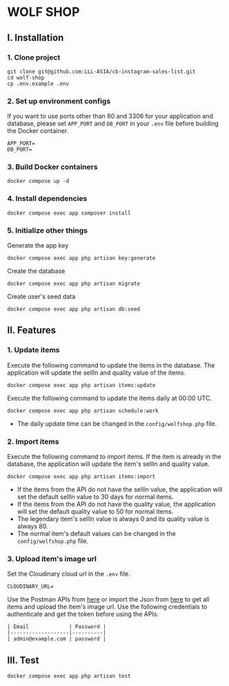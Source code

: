 # WOLF SHOP
## I. Installation
### 1. Clone project
```
git clone git@github.com:LLL-ASIA/cb-instagram-sales-list.git
cd wolf-shop
cp .env.example .env
```

### 2. Set up environment configs
If you want to use ports other than 80 and 3306 for your application and database, please set `APP_PORT` and `DB_PORT` in your `.env` file before building the Docker container.
```
APP_PORT=
DB_PORT=
```

### 3. Build Docker containers
```
docker compose up -d
```

### 4. Install dependencies
```
docker compose exec app composer install
```

### 5. Initialize other things
Generate the app key
```
docker compose exec app php artisan key:generate
```
Create the database
```
docker compose exec app php artisan migrate
```
Create user's seed data
```
docker compose exec app php artisan db:seed
```

## II. Features
### 1. Update items
Execute the following command to update the items in the database. The application will update the sellIn and quality value of the items.
```
docker compose exec app php artisan items:update
```
Execute the following command to update the items daily at 00:00 UTC.
```
docker compose exec app php artisan schedule:work
```
- The daily update time can be changed in the `config/wolfshop.php` file.

### 2. Import items
Execute the following command to import items. If the item is already in the database, the application will update the item's sellIn and quality value.
```
docker compose exec app php artisan items:import
```
- If the items from the API do not have the sellIn value, the application will set the default sellIn value to 30 days for normal items.
- If the items from the API do not have the quality value, the application will set the default quality value to 50 for normal items.
- The legendary item's sellIn value is always 0 and its quality value is always 80.
- The normal item's default values can be changed in the `config/wolfshop.php` file.

### 3. Upload item's image url
Set the Cloudinary cloud url in the `.env` file.
```
CLOUDINARY_URL=
```
Use the Postman APIs from [here](https://www.postman.com/prophetqn/workspace/wolfshop/collection/14908894-11d4178d-93c9-4650-856f-0f5363bd9378?action=share&creator=14908894) or import the Json from [here](WolfShop.postman_collection.json) to get all items and upload the item's image url.
Use the following credentials to authenticate and get the token before using the APIs:
```
| Email             | Password |
|-------------------|----------|
| admin@example.com | password |
```
## III. Test
```
docker compose exec app php artisan test
```
